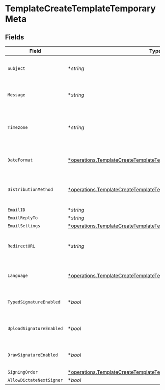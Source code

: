# TemplateCreateTemplateTemporaryMeta


## Fields

| Field                                                                                                                                                       | Type                                                                                                                                                        | Required                                                                                                                                                    | Description                                                                                                                                                 |
| ----------------------------------------------------------------------------------------------------------------------------------------------------------- | ----------------------------------------------------------------------------------------------------------------------------------------------------------- | ----------------------------------------------------------------------------------------------------------------------------------------------------------- | ----------------------------------------------------------------------------------------------------------------------------------------------------------- |
| `Subject`                                                                                                                                                   | **string*                                                                                                                                                   | :heavy_minus_sign:                                                                                                                                          | The subject of the email that will be sent to the recipients.                                                                                               |
| `Message`                                                                                                                                                   | **string*                                                                                                                                                   | :heavy_minus_sign:                                                                                                                                          | The message of the email that will be sent to the recipients.                                                                                               |
| `Timezone`                                                                                                                                                  | **string*                                                                                                                                                   | :heavy_minus_sign:                                                                                                                                          | The timezone to use for date fields and signing the document. Example Etc/UTC, Australia/Melbourne                                                          |
| `DateFormat`                                                                                                                                                | [*operations.TemplateCreateTemplateTemporaryDateFormat](../../models/operations/templatecreatetemplatetemporarydateformat.md)                               | :heavy_minus_sign:                                                                                                                                          | The date format to use for date fields and signing the document.                                                                                            |
| `DistributionMethod`                                                                                                                                        | [*operations.TemplateCreateTemplateTemporaryDistributionMethodRequest](../../models/operations/templatecreatetemplatetemporarydistributionmethodrequest.md) | :heavy_minus_sign:                                                                                                                                          | The distribution method to use when sending the document to the recipients.                                                                                 |
| `EmailID`                                                                                                                                                   | **string*                                                                                                                                                   | :heavy_minus_sign:                                                                                                                                          | N/A                                                                                                                                                         |
| `EmailReplyTo`                                                                                                                                              | **string*                                                                                                                                                   | :heavy_minus_sign:                                                                                                                                          | N/A                                                                                                                                                         |
| `EmailSettings`                                                                                                                                             | [*operations.TemplateCreateTemplateTemporaryEmailSettingsRequest](../../models/operations/templatecreatetemplatetemporaryemailsettingsrequest.md)           | :heavy_minus_sign:                                                                                                                                          | N/A                                                                                                                                                         |
| `RedirectURL`                                                                                                                                               | **string*                                                                                                                                                   | :heavy_minus_sign:                                                                                                                                          | The URL to which the recipient should be redirected after signing the document.                                                                             |
| `Language`                                                                                                                                                  | [*operations.TemplateCreateTemplateTemporaryLanguage](../../models/operations/templatecreatetemplatetemporarylanguage.md)                                   | :heavy_minus_sign:                                                                                                                                          | The language to use for email communications with recipients.                                                                                               |
| `TypedSignatureEnabled`                                                                                                                                     | **bool*                                                                                                                                                     | :heavy_minus_sign:                                                                                                                                          | Whether to allow recipients to sign using a typed signature.                                                                                                |
| `UploadSignatureEnabled`                                                                                                                                    | **bool*                                                                                                                                                     | :heavy_minus_sign:                                                                                                                                          | Whether to allow recipients to sign using an uploaded signature.                                                                                            |
| `DrawSignatureEnabled`                                                                                                                                      | **bool*                                                                                                                                                     | :heavy_minus_sign:                                                                                                                                          | Whether to allow recipients to sign using a draw signature.                                                                                                 |
| `SigningOrder`                                                                                                                                              | [*operations.TemplateCreateTemplateTemporarySigningOrderRequest](../../models/operations/templatecreatetemplatetemporarysigningorderrequest.md)             | :heavy_minus_sign:                                                                                                                                          | N/A                                                                                                                                                         |
| `AllowDictateNextSigner`                                                                                                                                    | **bool*                                                                                                                                                     | :heavy_minus_sign:                                                                                                                                          | N/A                                                                                                                                                         |